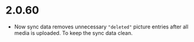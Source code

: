 # 2.0.60

- Now sync data removes unnecessary `"deleted"` picture entries after all media is uploaded. To keep the sync data clean.